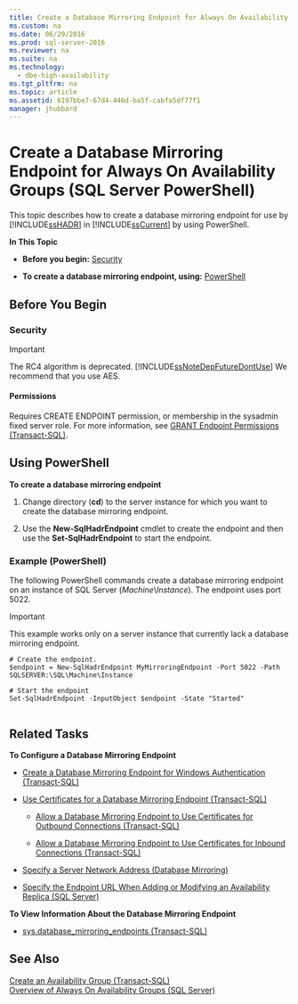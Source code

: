 ```yaml
---
title: Create a Database Mirroring Endpoint for Always On Availability Groups (SQL Server PowerShell)
ms.custom: na
ms.date: 06/29/2016
ms.prod: sql-server-2016
ms.reviewer: na
ms.suite: na
ms.technology: 
  - dbe-high-availability
ms.tgt_pltfrm: na
ms.topic: article
ms.assetid: 6197bbe7-67d4-446d-ba5f-cabfa5df77f1
manager: jhubbard
---
```

# Create a Database Mirroring Endpoint for Always On Availability Groups (SQL Server PowerShell)
This topic describes how to create a database mirroring endpoint for use by [!INCLUDE[ssHADR](../../Topics/TopicNameContainA/includes/ssHADR_md.md)] in [!INCLUDE[ssCurrent](../../Topics/TopicNameContainA/includes/ssCurrent_md.md)] by using PowerShell.  
  
 **In This Topic**  
  
-   **Before you begin:**  [Security](#Security)  
  
-   **To create a database mirroring endpoint, using:**  [PowerShell](#PowerShellProcedure)  
  
## Before You Begin  
  
###  <a name="Security"></a> Security  
  
> [!IMPORTANT]  
>  The RC4 algorithm is deprecated. [!INCLUDE[ssNoteDepFutureDontUse](../../Topics/TopicNameContainA/includes/ssNoteDepFutureDontUse_md.md)] We recommend that you use AES.  
  
####  <a name="Permissions"></a> Permissions  
 Requires CREATE ENDPOINT permission, or membership in the sysadmin fixed server role. For more information, see [GRANT Endpoint Permissions (Transact-SQL)](assetId:///9eda885c-fc3a-4c9d-8de6-ce07fb35a934).  
  
##  <a name="PowerShellProcedure"></a> Using PowerShell  
 **To create a database mirroring endpoint**  
  
1.  Change directory (**cd**) to the server instance for which you want to create the database mirroring endpoint.  
  
2.  Use the **New-SqlHadrEndpoint** cmdlet to create the endpoint and then use the **Set-SqlHadrEndpoint** to start the endpoint.  
  
###  <a name="PShellExample"></a> Example (PowerShell)  
 The following PowerShell commands create a database mirroring endpoint on an instance of SQL Server (*Machine*\\*Instance*). The endpoint uses port 5022.  
  
> [!IMPORTANT]  
>  This example works only on a server instance that currently lack a database mirroring endpoint.  
  
```  
# Create the endpoint.  
$endpoint = New-SqlHadrEndpoint MyMirroringEndpoint -Port 5022 -Path SQLSERVER:\SQL\Machine\Instance  
  
# Start the endpoint  
Set-SqlHadrEndpoint -InputObject $endpoint -State "Started"  
  
```  
  
##  <a name="RelatedTasks"></a> Related Tasks  
 **To Configure a Database Mirroring Endpoint**  
  
-   [Create a Database Mirroring Endpoint for Windows Authentication (Transact-SQL)](../../Topics/TopicNameContainA/Create-a-Database-Mirroring-Endpoint-for-Windows-Authentication--Transact-SQL-.md)  
  
-   [Use Certificates for a Database Mirroring Endpoint (Transact-SQL)](../../Topics/TopicNameContainA/Use-Certificates-for-a-Database-Mirroring-Endpoint--Transact-SQL-.md)  
  
    -   [Allow a Database Mirroring Endpoint to Use Certificates for Outbound Connections (Transact-SQL)](../../Topics/TopicNameContainA/Allow-a-Database-Mirroring-Endpoint-to-Use-Certificates-for-Outbound-Connections--Transact-SQL-.md)  
  
    -   [Allow a Database Mirroring Endpoint to Use Certificates for Inbound Connections (Transact-SQL)](../../Topics/TopicNameContainA/Allow-a-Database-Mirroring-Endpoint-to-Use-Certificates-for-Inbound-Connections--Transact-SQL-.md)  
  
-   [Specify a Server Network Address (Database Mirroring)](../../Topics/TopicNameContainA/Specify-a-Server-Network-Address--Database-Mirroring-.md)  
  
-   [Specify the Endpoint URL When Adding or Modifying an Availability Replica (SQL Server)](../../Topics/TopicNameNotContainA/Specify-the-Endpoint-URL-When-Adding-or-Modifying-an-Availability-Replica--SQL-Server-.md)  
  
 **To View Information About the Database Mirroring Endpoint**  
  
-   [sys.database_mirroring_endpoints (Transact-SQL)](assetId:///f2285199-97ad-473c-a52d-270044dd862b)  
  
## See Also  
 [Create an Availability Group (Transact-SQL)](../../Topics/TopicNameNotContainA/Create-an-Availability-Group--Transact-SQL-.md)   
 [Overview of Always On Availability Groups (SQL Server)](../../Topics/TopicNameNotContainA/Overview-of-Always-On-Availability-Groups--SQL-Server-.md)
